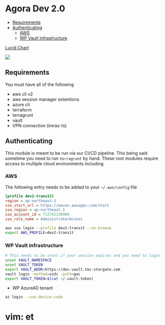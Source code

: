 # Agora Dev 2.0

<!-- vim-markdown-toc GFM -->

- [Requirements](#requirements)
- [Authenticating](#authenticating)
  - [AWS](#aws)
  - [WP Vault infrastructure](#wp-vault-infrastructure)

<!-- vim-markdown-toc -->

[Lucid Chart](https://lucid.app/lucidchart/3033f7fc-75e4-4429-9d26-15988880aba1/edit?invitationId=inv_6071f8d5-3ed4-4bae-af7a-ca2e991cdbaa)

![](lab2.jpeg)

## Requirements

You must have all of the following

* aws cli v2
* aws session manager extentions
* azure cli
* terraform
* terragrunt
* vault
* VPN connection (imras-ts)

## Authenticating

This module is meant to be run via our CI/CD pipeline. This being said sometime
you need to run `terragrunt` by hand.
These root modules require access to multiple cloud environments including

### AWS

The following entry needs to be added to your `~/.aws/config` file

```ini
[profile dev2-transit]
region = ap-northeast-1
sso_start_url = https://woven.awsapps.com/start
sso_region = ap-northeast-1
sso_account_id = 712742136960
sso_role_name = AdministratorAccess
```

```sh
aws sso login --profile dev2-transit --no-browse
export AWS_PROFILE=dev2-transit
```

### WP Vault infrastructure

```sh
# This needs to be unset if your session expires and you need to login again
unset VAULT_NAMESPACE
unset VAULT_TOKEN
export VAULT_ADDR=https://dev.vault.tmc-stargate.com
vault login -method=oidc -path=gac
export VAULT_TOKEN=$(cat ~/.vault-token)
```

* WP AzureAD tenant

```sh
az login --use-device-code
```

# vim: et
